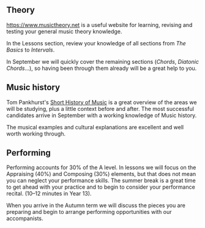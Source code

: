 

## Theory

<https://www.musictheory.net> is a useful website for learning, revising and testing your general music theory knowledge.

In the Lessons section, review your knowledge of all sections from *The Basics* to *Intervals*.

In September we will quickly cover the remaining sections (*Chords*, *Diatonic Chords*...), so having been through them already will be a great help to you.

## Music history

Tom Pankhurst's [Short History of Music](https://alevelmusic.com/4-short-history-of-music/) is a great overview of the areas we will be studying, plus a little context before and after. The most successful candidates arrive in September with a working knowledge of Music history.

The musical examples and cultural explanations are excellent and well worth working through.

## Performing

Performing accounts for 30% of the A level. In lessons we will focus on the Appraising (40%) and Composing (30%) elements, but that does not mean you can neglect your performance skills. The summer break is a great time to get ahead with your practice and to begin to consider your performance recital. (10–12 minutes in Year 13).

When you arrive in the Autumn term we will discuss the pieces you are preparing and begin to arrange performing opportunities with our accompanists.
